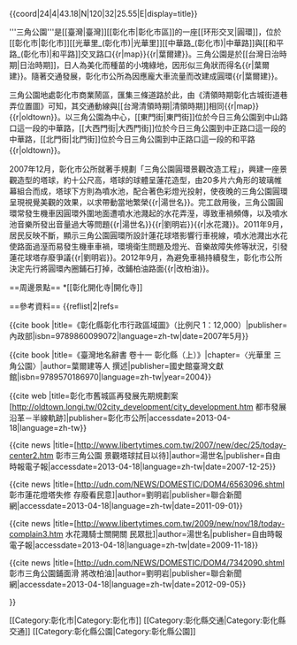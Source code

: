 {{coord|24|4|43.18|N|120|32|25.55|E|display=title}}

'''三角公園'''是[[臺灣|臺灣]][[彰化市|彰化市區]]的一座[[环形交叉|圓環]]，位於[[彰化市|彰化市]][[光華里_(彰化市)|光華里]][[中華路_(彰化市)|中華路]]與[[和平路_(彰化市)|和平路]]交叉路口{{r|map}}{{r|葉爾建}}。三角公園是於[[台灣日治時期|日治時期]]，日人為美化而種苗的小塊綠地，因形似三角狀而得名{{r|葉爾建}}。隨著交通發展，彰化市公所為因應龐大車流量而改建成圓環{{r|葉爾建}}。

三角公園地處彰化市商業鬧區，匯集三條道路於此，由《清領時期彰化古城街道巷弄位置圖》可知，其交通動線與[[台灣清領時期|清領時期]]相同{{r|map}}{{r|oldtown}}。以三角公園為中心，[[東門街|東門街]]位於今日三角公園到中山路口這一段的中華路，[[大西門街|大西門街]]位於今日三角公園到中正路口這一段的中華路，[[北門街|北門街]]位於今日三角公園到中正路口這一段的和平路{{r|oldtown}}。

2007年12月，彰化市公所就著手規劃「三角公園圓環景觀改造工程」，興建一座景觀造型的塔球，約十公尺高，塔球的球體呈蓮花造型，由20多片六角形的玻璃帷幕組合而成，塔球下方則為噴水池，配合著色彩燈光投射，使夜晚的三角公園圓環呈現視覺美觀的效果，以求帶動當地繁榮{{r|湯世名}}。完工啟用後，三角公園圓環常發生機車因圓環外圍地面遭噴水池濺起的水花弄溼，導致車禍頻傳，以及噴水池音樂所發出音量過大等問題{{r|湯世名}}{{r|劉明岩}}{{r|水花濺}}。2011年9月，居民反映不斷，顯示三角公園圓環所設計蓮花球塔影響行車視線，噴水池濺出水花使路面過溼而易發生機車車禍，環境衛生問題及燈光、音樂故障失修等狀況，引發蓮花球塔存廢爭議{{r|劉明岩}}。2012年9月，為避免車禍持續發生，彰化市公所決定先行將圓環內圈鋪石打掉，改鋪柏油路面{{r|改柏油}}。

==周邊景點==
*[[彰化開化寺|開化寺]]

==參考資料==
{{reflist|2|refs=

<ref name="map">{{cite book |title=《彰化縣彰化市行政區域圖》（比例尺 1：12,000）|publisher=內政部|isbn=9789860099072|language=zh-tw|date=2007年5月}}</ref>

<ref name="葉爾建">{{cite book |title=《臺灣地名辭書 卷十一 彰化縣（上）》|chapter=〈光華里 三角公園〉|author=葉爾建等人 撰述|publisher=國史館臺灣文獻館|isbn=9789570186970|language=zh-tw|year=2004}}</ref>

<ref name="oldtown">{{cite web |title=彰化市舊城區再發展先期規劃案 [http://oldtown.longi.tw/02city_development/city_development.htm 都市發展沿革－半線軌跡]|publisher=彰化市公所|accessdate=2013-04-18|language=zh-tw}}</ref>

<ref name="湯世名">{{cite news |title=[http://www.libertytimes.com.tw/2007/new/dec/25/today-center2.htm 彰市三角公園 景觀塔球拭目以待]|author=湯世名|publisher=自由時報電子報|accessdate=2013-04-18|language=zh-tw|date=2007-12-25}}</ref>

<ref name="劉明岩">{{cite news |title=[http://udn.com/NEWS/DOMESTIC/DOM4/6563096.shtml 彰市蓮花燈塔失修 存廢看民意]|author=劉明岩|publisher=聯合新聞網|accessdate=2013-04-18|language=zh-tw|date=2011-09-01}}</ref>

<ref name="水花濺">{{cite news |title=[http://www.libertytimes.com.tw/2009/new/nov/18/today-complain3.htm 水花濺騎士關開關 民眾批]|author=湯世名|publisher=自由時報電子報|accessdate=2013-04-18|language=zh-tw|date=2009-11-18}}</ref>

<ref name="改柏油">{{cite news |title=[http://udn.com/NEWS/DOMESTIC/DOM4/7342090.shtml 彰市三角公園鋪面滑 將改柏油]|author=劉明岩|publisher=聯合新聞網|accessdate=2013-04-18|language=zh-tw|date=2012-09-05}}</ref>

}}

[[Category:彰化市|Category:彰化市]]
[[Category:彰化縣交通|Category:彰化縣交通]]
[[Category:彰化縣公園|Category:彰化縣公園]]